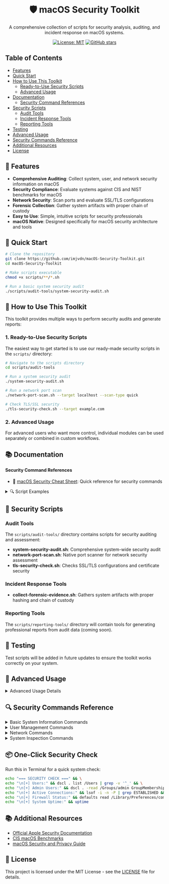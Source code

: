 <div align="center">
  <h1>🛡️ macOS Security Toolkit</h1>
  <p>A comprehensive collection of scripts for security analysis, auditing, and incident response on macOS systems.</p>
  
  [![License: MIT](https://img.shields.io/badge/License-MIT-yellow.svg)](https://opensource.org/licenses/MIT)
  [![GitHub stars](https://img.shields.io/github/stars/imjvdn/macOS-Security-Toolkit?style=social)](https://github.com/imjvdn/macOS-Security-Toolkit/stargazers)
</div>

## Table of Contents

- [Features](#-features)
- [Quick Start](#-quick-start)
- [How to Use This Toolkit](#-how-to-use-this-toolkit)
  - [Ready-to-Use Security Scripts](#1-ready-to-use-security-scripts)
  - [Advanced Usage](#2-advanced-usage)
- [Documentation](#-documentation)
  - [Security Command References](#security-command-references)
- [Security Scripts](#-security-scripts)
  - [Audit Tools](#audit-tools)
  - [Incident Response Tools](#incident-response-tools)
  - [Reporting Tools](#reporting-tools)
- [Testing](#-testing)
- [Advanced Usage](#-advanced-usage)
- [Security Commands Reference](#-security-commands-reference)
- [Additional Resources](#-additional-resources)
- [License](#-license)

## 🎯 Features

- **Comprehensive Auditing**: Collect system, user, and network security information on macOS
- **Security Compliance**: Evaluate systems against CIS and NIST benchmarks for macOS
- **Network Security**: Scan ports and evaluate SSL/TLS configurations
- **Forensic Collection**: Gather system artifacts with proper chain of custody
- **Easy to Use**: Simple, intuitive scripts for security professionals
- **macOS Native**: Designed specifically for macOS security architecture and tools

## 🚀 Quick Start

```bash
# Clone the repository
git clone https://github.com/imjvdn/macOS-Security-Toolkit.git
cd macOS-Security-Toolkit

# Make scripts executable
chmod +x scripts/**/*.sh

# Run a basic system security audit
./scripts/audit-tools/system-security-audit.sh
```

## 💼 How to Use This Toolkit

This toolkit provides multiple ways to perform security audits and generate reports:

### 1. Ready-to-Use Security Scripts

The easiest way to get started is to use our ready-made security scripts in the `scripts/` directory:

```bash
# Navigate to the scripts directory
cd scripts/audit-tools

# Run a system security audit
./system-security-audit.sh

# Run a network port scan
./network-port-scan.sh --target localhost --scan-type quick

# Check TLS/SSL security
./tls-security-check.sh --target example.com
```

### 2. Advanced Usage

For advanced users who want more control, individual modules can be used separately or combined in custom workflows.

## 📚 Documentation

#### Security Command References
- 🔐 [macOS Security Cheat Sheet](docs/macos-security-cheat-sheet.md): Quick reference for security commands

<details>
<summary>🔍 Script Examples</summary>

### system-security-audit.sh

```bash
./system-security-audit.sh [--output-dir /path/to/output]
```

Performs a comprehensive security audit of the macOS system, collecting information about:
- System configuration and security settings
- User accounts and permissions
- Network settings and connections
- Running processes and services
- Installed applications
- Security settings and policies

#### Output Files

The script creates the following files in the output directory:
- SystemInfo.txt
- SecuritySettings.txt
- UserAccounts.txt
- NetworkConfig.txt
- RunningProcesses.txt
- InstalledApplications.txt

</details>

## 💼 Security Scripts

### Audit Tools

The `scripts/audit-tools/` directory contains scripts for security auditing and assessment:

- **system-security-audit.sh**: Comprehensive system-wide security audit
- **network-port-scan.sh**: Native port scanner for network security assessment
- **tls-security-check.sh**: Checks SSL/TLS configurations and certificate security

### Incident Response Tools

- **collect-forensic-evidence.sh**: Gathers system artifacts with proper hashing and chain of custody

### Reporting Tools

The `scripts/reporting-tools/` directory will contain tools for generating professional reports from audit data (coming soon).

## 🚨 Testing

Test scripts will be added in future updates to ensure the toolkit works correctly on your system.

## 🔧 Advanced Usage

<details>
<summary>Advanced Usage Details</summary>

### Custom Scan Options
```bash
# Run a full network port scan
./scripts/audit-tools/network-port-scan.sh --target 192.168.1.0/24 --scan-type full --output-dir ~/Documents/NetworkScan

# Check SSL/TLS security with custom timeout
./scripts/audit-tools/tls-security-check.sh --target secure-website.com --port 443 --timeout 10
```

### Collect Forensic Evidence
```bash
# Collect all available evidence types
./scripts/incident-response/collect-forensic-evidence.sh --output-dir ~/Evidence --collect-all

# Collect specific evidence types
./scripts/incident-response/collect-forensic-evidence.sh --output-dir ~/Evidence --include-system-logs --include-user-profiles
```

### Run as Administrator
For best results, run the toolkit with administrative privileges:
```bash
# Use sudo to run with elevated privileges
sudo ./scripts/audit-tools/system-security-audit.sh
```

</details>

## 🔍 Security Commands Reference

<details>
<summary>Basic System Information Commands</summary>

### View System Information
```bash
# Get basic system information
system_profiler SPSoftwareDataType SPHardwareDataType
```

### Check Uptime
```bash
# Check system uptime
uptime
```
</details>

<details>
<summary>User Management Commands</summary>

### List All Users
```bash
# List all user accounts
dscl . list /Users | grep -v '^_'
```

### View Admin Users
```bash
# List members of the admin group
dscl . -read /Groups/admin GroupMembership
```

### Check Logged In Users
```bash
# See currently logged in users
who
```
</details>

<details>
<summary>Network Commands</summary>

### View Active Connections
```bash
# List active network connections
lsof -i -n -P | grep ESTABLISHED
```

### Check Firewall Status
```bash
# Check macOS firewall status
defaults read /Library/Preferences/com.apple.alf globalstate
```

### Flush DNS Cache
```bash
# Clear DNS cache
sudo dscacheutil -flushcache; sudo killall -HUP mDNSResponder
```
</details>

<details>
<summary>System Inspection Commands</summary>

### List Running Processes
```bash
# View all running processes
ps -axo user,pid,ppid,%cpu,%mem,start,time,command
```

### View Installed Software
```bash
# List installed applications
system_profiler SPApplicationsDataType
```

### Check Launch Agents
```bash
# See what programs run at login
ls -la ~/Library/LaunchAgents /Library/LaunchAgents
```
</details>

## 📦 One-Click Security Check

Run this in Terminal for a quick system check:
```bash
echo "=== SECURITY CHECK ===" && \
echo "\n[+] Users:" && dscl . list /Users | grep -v '^_' && \
echo "\n[+] Admin Users:" && dscl . -read /Groups/admin GroupMembership && \
echo "\n[+] Active Connections:" && lsof -i -n -P | grep ESTABLISHED && \
echo "\n[+] Firewall Status:" && defaults read /Library/Preferences/com.apple.alf globalstate && \
echo "\n[+] System Uptime:" && uptime
```

## 📚 Additional Resources

- [Official Apple Security Documentation](https://support.apple.com/guide/security/welcome/web)
- [CIS macOS Benchmarks](https://www.cisecurity.org/benchmark/apple_os)
- [macOS Security and Privacy Guide](https://github.com/drduh/macOS-Security-and-Privacy-Guide)

## 📄 License

This project is licensed under the MIT License - see the [LICENSE](LICENSE) file for details.
